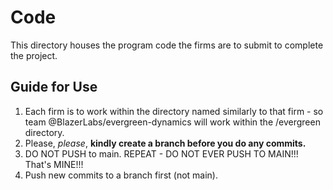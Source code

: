 # Code
This directory houses the program code the firms are to submit to complete the project.

## Guide for Use
1. Each firm is to work within the directory named similarly to that firm - so team @BlazerLabs/evergreen-dynamics will work within the /evergreen directory.
2. Please, _please_, **kindly create a branch before you do any commits.**
3. DO NOT PUSH to main. REPEAT - DO NOT EVER PUSH TO MAIN!!! That's MINE!!!
4. Push new commits to a branch first (not main).
